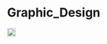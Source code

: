 # Graphic_Design


<img src="https://github.com/KelanuRanganath/Graphic_Design/blob/main/Tree%20Aman.png" style="height:0.5vh;">
